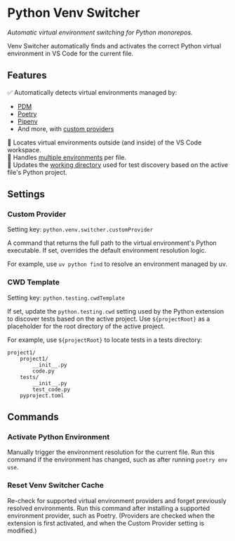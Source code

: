 # Python Venv Switcher

*Automatic virtual environment switching for Python monorepos.*

Venv Switcher automatically finds and activates the correct Python virtual environment in VS Code for the current file.

## Features

:white_check_mark: Automatically detects virtual environments managed by:

* [PDM](https://pdm-project.org/)
* [Poetry](https://python-poetry.org)
* [Pipenv](https://pipenv.pypa.io/)
* And more, with [custom providers](#custom-provider)

:mag_right: Locates virtual environments outside (and inside) of the VS Code workspace.<br />
:arrows_counterclockwise: Handles [multiple environments](#activate-python-environment) per file.<br />
:test_tube: Updates the [working directory](#cwd-template) used for test discovery based on the active file's Python project.

## Settings

### Custom Provider

Setting key: `python.venv.switcher.customProvider`

A command that returns the full path to the virtual environment's Python executable.
If set, overrides the default environment resolution logic.

For example, use `uv python find` to resolve an environment managed by uv.

### CWD Template

Setting key: `python.testing.cwdTemplate`
  
If set, update the `python.testing.cwd` setting used by the Python extension to discover tests based on the active project.
Use `${projectRoot}` as a placeholder for the root directory of the active project.

For example, use `${projectRoot}` to locate tests in a tests directory:

```
project1/
    project1/
        __init__.py
        code.py
    tests/
        __init__.py
        test_code.py
    pyproject.toml
```

## Commands

### Activate Python Environment

Manually trigger the environment resolution for the current file.
Run this command if the environment has changed, such as after running `poetry env use`.

### Reset Venv Switcher Cache

Re-check for supported virtual environment providers and forget previously resolved environments.
Run this command after installing a supported environment provider, such as Poetry.
(Providers are checked when the extension is first activated, and when the Custom Provider setting is modified.)
